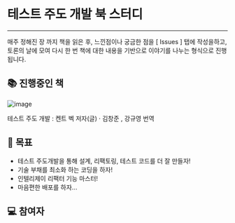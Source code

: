 # 테스트 주도 개발 북 스터디
--- 

매주 정해진 장 까지 책을 읽은 후, 느낀점이나 궁금한 점을 [ Issues ] 탭에 작성을하고,
토론의 날에 모여 다시 한 번 책에 대한 내용을 기반으로 이야기를 나누는 형식으로 진행됩니다.

## 📚 진행중인 책

![image](https://github.com/HLI-BackEnd-Study/TDD-Study/assets/58754885/bac7f4d9-71d9-4153-bca8-b8da88771dd8)

테스트 주도 개발 : 켄트 벡 저자(글) · 김창준 , 강규영 번역

## 📍 목표
- 테스트 주도개발을 통해 설계, 리팩토링, 테스트 코드를 더 잘 만들자!
- 기술 부채를 최소화 하는 코딩을 하자!
- 인텔리제이 리팩터 기능 마스터!
- 마음편한 배포를 하자...

## 💻 참여자
<table>
  
</table>
